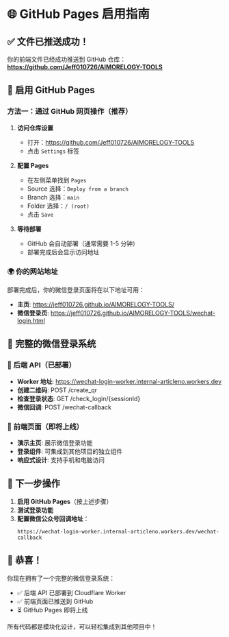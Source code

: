 # 🌐 GitHub Pages 启用指南

## ✅ 文件已推送成功！

你的前端文件已经成功推送到 GitHub 仓库：
**https://github.com/Jeff010726/AIMORELOGY-TOOLS**

## 🚀 启用 GitHub Pages

### 方法一：通过 GitHub 网页操作（推荐）

1. **访问仓库设置**
   - 打开：https://github.com/Jeff010726/AIMORELOGY-TOOLS
   - 点击 `Settings` 标签

2. **配置 Pages**
   - 在左侧菜单找到 `Pages`
   - Source 选择：`Deploy from a branch`
   - Branch 选择：`main`
   - Folder 选择：`/ (root)`
   - 点击 `Save`

3. **等待部署**
   - GitHub 会自动部署（通常需要 1-5 分钟）
   - 部署完成后会显示访问地址

### 🌍 你的网站地址

部署完成后，你的微信登录页面将在以下地址可用：

- **主页**: https://jeff010726.github.io/AIMORELOGY-TOOLS/
- **微信登录页**: https://jeff010726.github.io/AIMORELOGY-TOOLS/wechat-login.html

## 📱 完整的微信登录系统

### 🔧 后端 API（已部署）
- **Worker 地址**: https://wechat-login-worker.internal-articleno.workers.dev
- **创建二维码**: POST /create_qr
- **检查登录状态**: GET /check_login/{sessionId}
- **微信回调**: POST /wechat-callback

### 🎯 前端页面（即将上线）
- **演示主页**: 展示微信登录功能
- **登录组件**: 可集成到其他项目的独立组件
- **响应式设计**: 支持手机和电脑访问

## 🔄 下一步操作

1. **启用 GitHub Pages**（按上述步骤）
2. **测试登录功能**
3. **配置微信公众号回调地址**：
   ```
   https://wechat-login-worker.internal-articleno.workers.dev/wechat-callback
   ```

## 🎉 恭喜！

你现在拥有了一个完整的微信登录系统：
- ✅ 后端 API 已部署到 Cloudflare Worker
- ✅ 前端页面已推送到 GitHub
- ⏳ GitHub Pages 即将上线

所有代码都是模块化设计，可以轻松集成到其他项目中！
